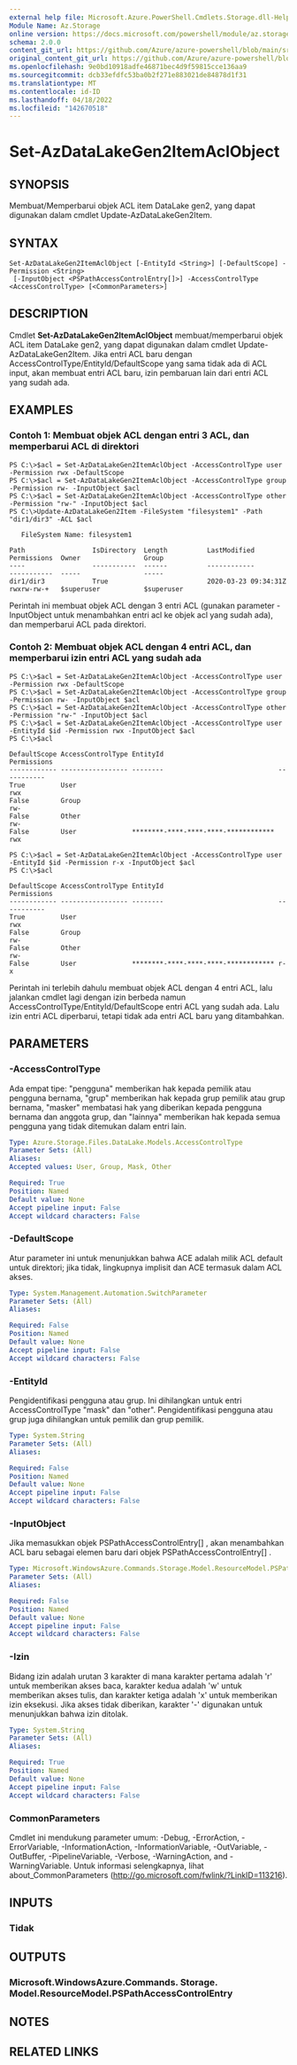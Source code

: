 ```yaml
---
external help file: Microsoft.Azure.PowerShell.Cmdlets.Storage.dll-Help.xml
Module Name: Az.Storage
online version: https://docs.microsoft.com/powershell/module/az.storage/set-azdatalakegen2itemaclobject
schema: 2.0.0
content_git_url: https://github.com/Azure/azure-powershell/blob/main/src/Storage/Storage.Management/help/Set-AzDataLakeGen2ItemAclObject.md
original_content_git_url: https://github.com/Azure/azure-powershell/blob/main/src/Storage/Storage.Management/help/Set-AzDataLakeGen2ItemAclObject.md
ms.openlocfilehash: 9e0bd10918adfe46871bec4d9f59815cce136aa9
ms.sourcegitcommit: dcb33efdfc53ba0b2f271e883021de84878d1f31
ms.translationtype: MT
ms.contentlocale: id-ID
ms.lasthandoff: 04/18/2022
ms.locfileid: "142670518"
---
```

# Set-AzDataLakeGen2ItemAclObject

## SYNOPSIS
Membuat/Memperbarui objek ACL item DataLake gen2, yang dapat digunakan dalam cmdlet Update-AzDataLakeGen2Item.

## SYNTAX

```
Set-AzDataLakeGen2ItemAclObject [-EntityId <String>] [-DefaultScope] -Permission <String>
 [-InputObject <PSPathAccessControlEntry[]>] -AccessControlType <AccessControlType> [<CommonParameters>]
```

## DESCRIPTION
Cmdlet **Set-AzDataLakeGen2ItemAclObject** membuat/memperbarui objek ACL item DataLake gen2, yang dapat digunakan dalam cmdlet Update-AzDataLakeGen2Item.
Jika entri ACL baru dengan AccessControlType/EntityId/DefaultScope yang sama tidak ada di ACL input, akan membuat entri ACL baru, izin pembaruan lain dari entri ACL yang sudah ada.

## EXAMPLES

### Contoh 1: Membuat objek ACL dengan entri 3 ACL, dan memperbarui ACL di direktori
```
PS C:\>$acl = Set-AzDataLakeGen2ItemAclObject -AccessControlType user -Permission rwx -DefaultScope
PS C:\>$acl = Set-AzDataLakeGen2ItemAclObject -AccessControlType group -Permission rw- -InputObject $acl 
PS C:\>$acl = Set-AzDataLakeGen2ItemAclObject -AccessControlType other -Permission "rw-" -InputObject $acl
PS C:\>Update-AzDataLakeGen2Item -FileSystem "filesystem1" -Path "dir1/dir3" -ACL $acl

   FileSystem Name: filesystem1

Path                 IsDirectory  Length          LastModified         Permissions  Owner                Group               
----                 -----------  ------          ------------         -----------  -----                -----               
dir1/dir3            True                         2020-03-23 09:34:31Z rwxrw-rw-+   $superuser           $superuser
```

Perintah ini membuat objek ACL dengan 3 entri ACL (gunakan parameter -InputObject untuk menambahkan entri acl ke objek acl yang sudah ada), dan memperbarui ACL pada direktori.

### Contoh 2: Membuat objek ACL dengan 4 entri ACL, dan memperbarui izin entri ACL yang sudah ada
```
PS C:\>$acl = Set-AzDataLakeGen2ItemAclObject -AccessControlType user -Permission rwx -DefaultScope
PS C:\>$acl = Set-AzDataLakeGen2ItemAclObject -AccessControlType group -Permission rw- -InputObject $acl 
PS C:\>$acl = Set-AzDataLakeGen2ItemAclObject -AccessControlType other -Permission "rw-" -InputObject $acl
PS C:\>$acl = Set-AzDataLakeGen2ItemAclObject -AccessControlType user -EntityId $id -Permission rwx -InputObject $acl 
PS C:\>$acl

DefaultScope AccessControlType EntityId                             Permissions
------------ ----------------- --------                             -----------
True         User                                                   rwx        
False        Group                                                  rw-        
False        Other                                                  rw-        
False        User              ********-****-****-****-************ rwx        

PS C:\>$acl = Set-AzDataLakeGen2ItemAclObject -AccessControlType user -EntityId $id -Permission r-x -InputObject $acl 
PS C:\>$acl  

DefaultScope AccessControlType EntityId                             Permissions
------------ ----------------- --------                             -----------
True         User                                                   rwx        
False        Group                                                  rw-        
False        Other                                                  rw-        
False        User              ********-****-****-****-************ r-x
```

Perintah ini terlebih dahulu membuat objek ACL dengan 4 entri ACL, lalu jalankan cmdlet lagi dengan izin berbeda namun AccessControlType/EntityId/DefaultScope entri ACL yang sudah ada.
Lalu izin entri ACL diperbarui, tetapi tidak ada entri ACL baru yang ditambahkan.

## PARAMETERS

### -AccessControlType
Ada empat tipe: "pengguna" memberikan hak kepada pemilik atau pengguna bernama, "grup" memberikan hak kepada grup pemilik atau grup bernama, "masker" membatasi hak yang diberikan kepada pengguna bernama dan anggota grup, dan "lainnya" memberikan hak kepada semua pengguna yang tidak ditemukan dalam entri lain.

```yaml
Type: Azure.Storage.Files.DataLake.Models.AccessControlType
Parameter Sets: (All)
Aliases:
Accepted values: User, Group, Mask, Other

Required: True
Position: Named
Default value: None
Accept pipeline input: False
Accept wildcard characters: False
```

### -DefaultScope
Atur parameter ini untuk menunjukkan bahwa ACE adalah milik ACL default untuk direktori; jika tidak, lingkupnya implisit dan ACE termasuk dalam ACL akses.

```yaml
Type: System.Management.Automation.SwitchParameter
Parameter Sets: (All)
Aliases:

Required: False
Position: Named
Default value: None
Accept pipeline input: False
Accept wildcard characters: False
```

### -EntityId
Pengidentifikasi pengguna atau grup.
Ini dihilangkan untuk entri AccessControlType "mask" dan "other".
Pengidentifikasi pengguna atau grup juga dihilangkan untuk pemilik dan grup pemilik.

```yaml
Type: System.String
Parameter Sets: (All)
Aliases:

Required: False
Position: Named
Default value: None
Accept pipeline input: False
Accept wildcard characters: False
```

### -InputObject
Jika memasukkan objek PSPathAccessControlEntry\[\] , akan menambahkan ACL baru sebagai elemen baru dari objek PSPathAccessControlEntry\[\] .

```yaml
Type: Microsoft.WindowsAzure.Commands.Storage.Model.ResourceModel.PSPathAccessControlEntry[]
Parameter Sets: (All)
Aliases:

Required: False
Position: Named
Default value: None
Accept pipeline input: False
Accept wildcard characters: False
```

### -Izin
Bidang izin adalah urutan 3 karakter di mana karakter pertama adalah 'r' untuk memberikan akses baca, karakter kedua adalah 'w' untuk memberikan akses tulis, dan karakter ketiga adalah 'x' untuk memberikan izin eksekusi.
Jika akses tidak diberikan, karakter '-' digunakan untuk menunjukkan bahwa izin ditolak.

```yaml
Type: System.String
Parameter Sets: (All)
Aliases:

Required: True
Position: Named
Default value: None
Accept pipeline input: False
Accept wildcard characters: False
```

### CommonParameters
Cmdlet ini mendukung parameter umum: -Debug, -ErrorAction, -ErrorVariable, -InformationAction, -InformationVariable, -OutVariable, -OutBuffer, -PipelineVariable, -Verbose, -WarningAction, and -WarningVariable. Untuk informasi selengkapnya, lihat about_CommonParameters (http://go.microsoft.com/fwlink/?LinkID=113216).

## INPUTS

### Tidak

## OUTPUTS

### Microsoft.WindowsAzure.Commands. Storage. Model.ResourceModel.PSPathAccessControlEntry

## NOTES

## RELATED LINKS
